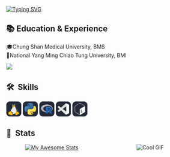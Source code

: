 <p align="left">
  <a href="https://git.io/typing-svg">
    <img src="https://readme-typing-svg.demolab.com?font=Fira+Code&size=30&pause=1000&color=3A3795&width=435&lines=Juan-Jeffery" alt="Typing SVG">
  </a>
</p>

## 📚 Education & Experience  
🎓Chung Shan Medical University, BMS  
📘National Yang Ming Chiao Tung University, BMI


<img src="https://user-images.githubusercontent.com/74038190/212284136-03988914-d899-44b4-b1d9-4eeccf656e44.gif" width="900px">

## 🛠️ &nbsp;Skills
<img src="https://github.com/tandpfun/skill-icons/blob/main/icons/Linux-Dark.svg" width="40px"> <img src="https://github.com/tandpfun/skill-icons/blob/main/icons/Python-Dark.svg" width="40px"> <img src="https://github.com/tandpfun/skill-icons/blob/main/icons/R-Dark.svg" width="40px"> <img src="https://github.com/tandpfun/skill-icons/blob/main/icons/VSCode-Dark.svg" width="40px"> <img src="https://github.com/tandpfun/skill-icons/blob/main/icons/Bash-Dark.svg" width="40px"> 

## :paw_prints: &nbsp;Stats

<div style="display: flex; justify-content: space-between; width: 100%;">

  <!-- Stats 卡片 -->
  <div style="flex: 1; text-align: center; max-width: 48%; padding-right: 10px;">
    <a href="https://git.io/awesome-stats-card">
      <img src="https://awesome-github-stats.azurewebsites.net/user-stats/Juan-Jeffery?cardType=github&theme=github-dark&preferLogin=false" 
           alt="My Awesome Stats" style="width: 100%; height: auto;">
    </a>
  </div>

  <!-- GIF 動畫 -->
  <div style="flex: 1; text-align: center; max-width: 48%; padding-left: 10px;">
    <img src="https://user-images.githubusercontent.com/74038190/212284094-e50ceae2-de86-4dd6-9f9c-a3ebcb3ede9e.gif" 
         alt="Cool GIF" style="width: 100%; max-height: 200px; object-fit: contain;">
  </div>

</div>










<!--
**Juan-Jeffery/Juan-Jeffery** is a ✨ _special_ ✨ repository because its `README.md` (this file) appears on your GitHub profile.

Here are some ideas to get you started:

- 🔭 I’m currently working on ...
- 🌱 I’m currently learning ...
- 👯 I’m looking to collaborate on ...
- 🤔 I’m looking for help with ...
- 💬 Ask me about ...
- 📫 How to reach me: ...
- 😄 Pronouns: ...
- ⚡ Fun fact: ...
## :paw_prints: &nbsp;Stats
[![My Awesome Stats](https://awesome-github-stats.azurewebsites.net/user-stats/Juan-Jeffery?cardType=github&theme=github-dark&preferLogin=false)](https://git.io/awesome-stats-card)

<img src="https://user-images.githubusercontent.com/74038190/212284094-e50ceae2-de86-4dd6-9f9c-a3ebcb3ede9e.gif" width="900px">
-->
